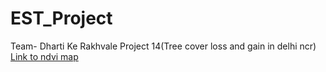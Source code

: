 # EST_Project
Team- Dharti Ke Rakhvale Project 14(Tree cover loss and gain in delhi ncr)
[Link to ndvi map](https://drive.google.com/file/d/1P6avH0kpnbLK_GRKkhpkSRHwIVQaKRZK/view?usp=sharing)
